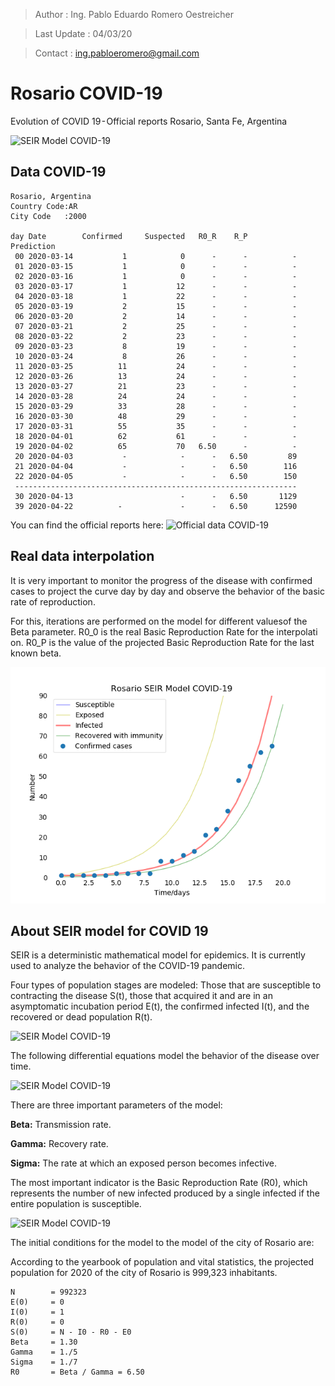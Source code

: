 >Author        : Ing. Pablo Eduardo Romero Oestreicher

>Last Update   : 04/03/20

>Contact       : ing.pabloeromero@gmail.com
# Rosario COVID-19

Evolution of COVID 19 - Official reports
Rosario, Santa Fe, Argentina

![SEIR Model COVID-19](/img/seir-covid19.png)

## Data COVID-19

```
Rosario, Argentina
Country Code:AR
City Code   :2000

day Date        Confirmed     Suspected   R0_R    R_P          Prediction
 00 2020-03-14           1            0      -      -          -
 01 2020-03-15           1            0      -      -          -
 02 2020-03-16           1            0      -      -          -
 03 2020-03-17           1           12      -      -          -
 04 2020-03-18           1           22      -      -          -
 05 2020-03-19           2           15      -      -          -
 06 2020-03-20           2           14      -      -          -
 07 2020-03-21           2           25      -      -          -
 08 2020-03-22           2           23      -      -          -
 09 2020-03-23           8           19      -      -          -
 10 2020-03-24           8           26      -      -          -
 11 2020-03-25          11           24      -      -          -
 12 2020-03-26          13           24      -      -          -
 13 2020-03-27          21           23      -      -          -
 14 2020-03-28          24           24      -      -          -
 15 2020-03-29          33           28      -      -          -
 16 2020-03-30          48           29      -      -          -
 17 2020-03-31          55           35      -      -          -
 18 2020-04-01          62           61      -      -          -
 19 2020-04-02          65           70   6.50      -          -
 20 2020-04-03           -            -      -   6.50         89
 21 2020-04-04           -            -      -   6.50        116
 22 2020-04-05           -            -      -   6.50        150
 ---------------------------------------------------------------
 30 2020-04-13                        -      -   6.50       1129   
 39 2020-04-22          -             -      -   6.50      12590
```

You can find the official reports here: ![Official data COVID-19](/reports)

## Real data interpolation

It is very important to monitor the progress of the disease with confirmed cases to project the curve day by day and observe the behavior of the basic rate of reproduction.

For this, iterations are performed on the model for different values ​​of the Beta parameter. R0_0 is the real Basic Reproduction Rate for the interpolati  on. R0_P is the value of the projected Basic Reproduction Rate for the last known beta.

![SEIR Model COVID-19](/img/seir-interpolation.png)

## About SEIR model for COVID 19
SEIR is a deterministic mathematical model for epidemics. It is currently used to analyze the behavior of the COVID-19 pandemic.

Four types of population stages are modeled: Those that are susceptible to contracting the disease S(t), those that acquired it and are in an asymptomatic incubation period E(t), the confirmed infected I(t), and the recovered or dead population R(t).

![SEIR Model COVID-19](/img/seir-blocks.png)

The following differential equations model the behavior of the disease over time.

![SEIR Model COVID-19](/img/seir-diffeq.png)

There are three important parameters of the model:

**Beta:**  Transmission rate.

**Gamma:** Recovery rate.

**Sigma:** The rate at which an exposed person becomes infective.  

The most important indicator is the Basic Reproduction Rate (R0), which represents the number of new infected produced by a single infected if the entire population is susceptible.

![SEIR Model COVID-19](/img/seir-r0.png)


The initial conditions for the model to the model of the city of Rosario are:

According to the yearbook of population and vital statistics, the projected population for 2020 of the city of Rosario is 999,323 inhabitants.

```
N        = 992323
E(0)     = 0
I(0)     = 1
R(0)     = 0
S(0)     = N - I0 - R0 - E0
Beta     = 1.30
Gamma    = 1./5
Sigma    = 1./7
R0       = Beta / Gamma = 6.50
```

